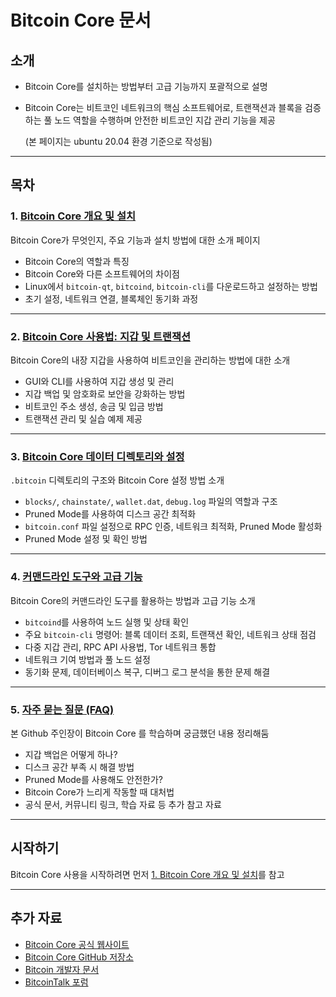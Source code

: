 # Bitcoin Core 문서

## 소개

- Bitcoin Core를 설치하는 방법부터 고급 기능까지 포괄적으로 설명
- Bitcoin Core는 비트코인 네트워크의 핵심 소프트웨어로, 트랜잭션과 블록을 검증하는 풀 노드 역할을 수행하며 안전한 비트코인 지갑 관리 기능을 제공

    (본 페이지는 ubuntu 20.04 환경 기준으로 작성됨)

---

## 목차

### 1. [Bitcoin Core 개요 및 설치](01_bitcoin_core_overview_and_installation.md)
Bitcoin Core가 무엇인지, 주요 기능과 설치 방법에 대한 소개 페이지
- Bitcoin Core의 역할과 특징
- Bitcoin Core와 다른 소프트웨어의 차이점
- Linux에서 `bitcoin-qt`, `bitcoind`, `bitcoin-cli`를 다운로드하고 설정하는 방법
- 초기 설정, 네트워크 연결, 블록체인 동기화 과정

---

### 2. [Bitcoin Core 사용법: 지갑 및 트랜잭션](02_using_wallets_and_transactions.md)
Bitcoin Core의 내장 지갑을 사용하여 비트코인을 관리하는 방법에 대한 소개
- GUI와 CLI를 사용하여 지갑 생성 및 관리
- 지갑 백업 및 암호화로 보안을 강화하는 방법
- 비트코인 주소 생성, 송금 및 입금 방법
- 트랜잭션 관리 및 실습 예제 제공

---

### 3. [Bitcoin Core 데이터 디렉토리와 설정](03_data_directory_and_configuration.md)
`.bitcoin` 디렉토리의 구조와 Bitcoin Core 설정 방법 소개
- `blocks/`, `chainstate/`, `wallet.dat`, `debug.log` 파일의 역할과 구조
- Pruned Mode를 사용하여 디스크 공간 최적화
- `bitcoin.conf` 파일 설정으로 RPC 인증, 네트워크 최적화, Pruned Mode 활성화
- Pruned Mode 설정 및 확인 방법

---

### 4. [커맨드라인 도구와 고급 기능](04_command_line_and_advanced_features.md)
Bitcoin Core의 커맨드라인 도구를 활용하는 방법과 고급 기능 소개
- `bitcoind`를 사용하여 노드 실행 및 상태 확인
- 주요 `bitcoin-cli` 명령어: 블록 데이터 조회, 트랜잭션 확인, 네트워크 상태 점검
- 다중 지갑 관리, RPC API 사용법, Tor 네트워크 통합
- 네트워크 기여 방법과 풀 노드 설정
- 동기화 문제, 데이터베이스 복구, 디버그 로그 분석을 통한 문제 해결

---

### 5. [자주 묻는 질문 (FAQ)](05_bitcoin_core_faq.md)
본 Github 주인장이 Bitcoin Core 를 학습하며 궁금했던 내용 정리해둠
- 지갑 백업은 어떻게 하나?
- 디스크 공간 부족 시 해결 방법
- Pruned Mode를 사용해도 안전한가?
- Bitcoin Core가 느리게 작동할 때 대처법
- 공식 문서, 커뮤니티 링크, 학습 자료 등 추가 참고 자료

---

## 시작하기
Bitcoin Core 사용을 시작하려면 먼저 [1. Bitcoin Core 개요 및 설치](01_bitcoin_core_overview_and_installation.md)를 참고

---

## 추가 자료
- [Bitcoin Core 공식 웹사이트](https://bitcoincore.org)
- [Bitcoin Core GitHub 저장소](https://github.com/bitcoin/bitcoin)
- [Bitcoin 개발자 문서](https://developer.bitcoin.org)
- [BitcoinTalk 포럼](https://bitcointalk.org)


